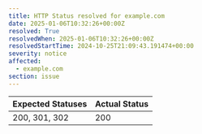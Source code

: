 ```yaml
---
title: HTTP Status resolved for example.com
date: 2025-01-06T10:32:26+00:00Z
resolved: True
resolvedWhen: 2025-01-06T10:32:26+00:00Z
resolvedStartTime: 2024-10-25T21:09:43.191474+00:00
severity: notice
affected:
  - example.com
section: issue
---
```


| Expected Statuses | Actual Status  |
|-------------------|----------------|
| 200, 301, 302 | 200 |
